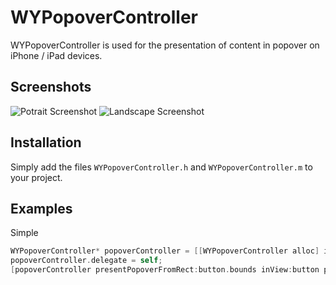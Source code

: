WYPopoverController
===================

WYPopoverController is used for the presentation of content in popover on iPhone / iPad devices.

## Screenshots

![Potrait Screenshot](https://raw.github.com/nicolaschengdev/WYPopoverController/master/README/wypopover_portrait_screenshot.png)
![Landscape Screenshot](https://raw.github.com/nicolaschengdev/WYPopoverController/master/README/wypopover_landscape_screenshot.png)

## Installation

Simply add the files `WYPopoverController.h` and `WYPopoverController.m` to your project.

## Examples

Simple

```objective-c
WYPopoverController* popoverController = [[WYPopoverController alloc] initWithContentViewController:controller];
popoverController.delegate = self;
[popoverController presentPopoverFromRect:button.bounds inView:button permittedArrowDirections:WYPopoverArrowDirectionAny animated:YES];
```

